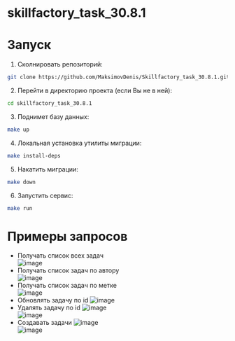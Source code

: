 # skillfactory_task_30.8.1

# Запуск  

1. Сколнировать репозиторий:
```bash   
git clone https://github.com/MaksimovDenis/Skillfactory_task_30.8.1.git
```

2. Перейти в директорию проекта (если Вы не в ней):  
```bash    
cd skillfactory_task_30.8.1 
```

3. Поднимет базу данных:  
```bash      
make up 
```

4. Локальная установка утилиты миграции:  
```bash      
make install-deps 
```

5. Накатить миграции:  
```bash      
make down 
```

6. Запустить сервис:  
```bash      
make run 
```

# Примеры запросов  

 - Получать список всех задач  
 ![image](https://github.com/MaksimovDenis/vk_restAPI/assets/44647373/d2b88593-6dec-4fea-93f3-6ca89df895ad)  
 - Получать список задач по автору  
 ![image](https://github.com/MaksimovDenis/vk_restAPI/assets/44647373/27a14a5c-2867-4d38-a5d9-5fa1c87a80ed)  
 - Получать список задач по метке  
 ![image](https://github.com/MaksimovDenis/vk_restAPI/assets/44647373/c94d9d91-ed13-48a0-8fbc-6af39696491d)  
 - Обновлять задачу по id
 ![image](https://github.com/MaksimovDenis/vk_restAPI/assets/44647373/03d76568-81f9-4a8a-a7bf-a5d053f9c3d4)  
 - Удалять задачу по id
 ![image](https://github.com/MaksimovDenis/vk_restAPI/assets/44647373/423e53ca-1420-45cc-9be1-769fa5a20a60)  
 ![image](https://github.com/MaksimovDenis/vk_restAPI/assets/44647373/2448f42b-b1ac-44fc-b0f9-30a2cd2c6ce1)  
  - Создавать задачи
 ![image](https://github.com/MaksimovDenis/vk_restAPI/assets/44647373/012307fa-f6c7-4177-a0ad-223e420a5349)  
 ![image](https://github.com/MaksimovDenis/vk_restAPI/assets/44647373/a66ee3f6-6750-4c35-9d44-1b2e9122fd8a)  